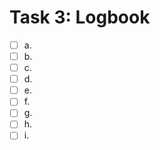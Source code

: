 # Task 3: Logbook

- [ ] a.
- [ ] b.
- [ ] c.
- [ ] d.
- [ ] e.
- [ ] f.
- [ ] g.
- [ ] h.
- [ ] i.
